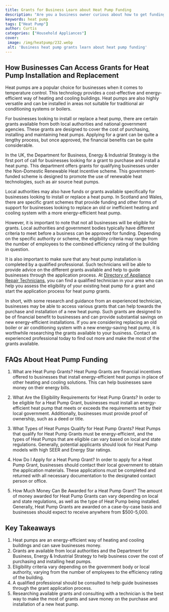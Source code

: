 ```yaml
---
title: Grants for Business Learn about Heat Pump Funding
description: "Are you a business owner curious about how to get funding for a heat pump Find out what grants are available how to apply and more in this helpful blog post"
keywords: heat pump
tags: ["Heat Pump"]
author: Curtis
categories: ["Household Appliances"]
cover: 
 image: /img/heatpump/232.webp
 alt: 'Business heat pump grants learn about heat pump funding'
---
```

## How Businesses Can Access Grants for Heat Pump Installation and Replacement

Heat pumps are a popular choice for businesses when it comes to temperature control. This technology provides a cost-effective and energy-efficient way of heating and cooling buildings. Heat pumps are also highly versatile and can be installed in areas not suitable for traditional air conditioning systems or boilers.

For businesses looking to install or replace a heat pump, there are certain grants available from both local authorities and national government agencies. These grants are designed to cover the cost of purchasing, installing and maintaining heat pumps. Applying for a grant can be quite a lengthy process, but once approved, the financial benefits can be quite considerable.

In the UK, the Department for Business, Energy & Industrial Strategy is the first port of call for businesses looking for a grant to purchase and install a heat pump. This department offers grants for qualifying businesses under the Non-Domestic Renewable Heat Incentive scheme. This government-funded scheme is designed to promote the use of renewable heat technologies, such as air source heat pumps.

Local authorities may also have funds or grants available specifically for businesses looking to install or replace a heat pump. In Scotland and Wales, there are specific grant schemes that provide funding and other forms of support for businesses looking to replace an old or inefficient heating and cooling system with a more energy-efficient heat pump.

However, it is important to note that not all businesses will be eligible for grants. Local authorities and government bodies typically have different criteria to meet before a business can be approved for funding. Depending on the specific authority or scheme, the eligibility criteria may range from the number of employees to the combined efficiency rating of the building in question.

It is also important to make sure that any heat pump installation is completed by a qualified professional. Such technicians will be able to provide advice on the different grants available and help to guide businesses through the application process. At [Directory of Appliance Repair Technicians](./pages/appliance-repair-technicians), you can find a qualified technician in your area who can help you assess the eligibility of your existing heat pump for a grant and start the application process for heat pump grants.

In short, with some research and guidance from an experienced technician, businesses may be able to access various grants that can help towards the purchase and installation of a new heat pump. Such grants are designed to be of financial benefit to businesses and can provide substantial savings on new energy-efficient installations. If you are considering replacing an old boiler or air conditioning system with a new energy-saving heat pump, it is worthwhile researching the grants available to your business. Contact an experienced professional today to find out more and make the most of the grants available.

## FAQs About Heat Pump Funding

1. What are Heat Pump Grants?
Heat Pump Grants are financial incentives offered to businesses that install energy-efficient heat pumps in place of other heating and cooling solutions. This can help businesses save money on their energy bills. 

2. What Are the Eligibility Requirements for Heat Pump Grants?
In order to be eligible for a Heat Pump Grant, businesses must install an energy-efficient heat pump that meets or exceeds the requirements set by their local government. Additionally, businesses must provide proof of ownership, such as a deed or title. 

3. What Types of Heat Pumps Qualify for Heat Pump Grants?
Heat Pumps that qualify for Heat Pump Grants must be energy-efficient, and the types of Heat Pumps that are eligible can vary based on local and state regulations. Generally, potential applicants should look for Heat Pump models with high SEER and Energy Star ratings. 

4. How Do I Apply for a Heat Pump Grant?
In order to apply for a Heat Pump Grant, businesses should contact their local government to obtain the application materials. These applications must be completed and returned with all necessary documentation to the designated contact person or office. 

5. How Much Money Can Be Awarded for a Heat Pump Grant?
The amount of money awarded for Heat Pump Grants can vary depending on local and state regulations, as well as the type of Heat Pump being installed. Generally, Heat Pump Grants are awarded on a case-by-case basis and businesses should expect to receive anywhere from $500-5,000.

## Key Takeaways 
1. Heat pumps are an energy-efficient way of heating and cooling buildings and can save businesses money. 
2. Grants are available from local authorities and the Department for Business, Energy & Industrial Strategy to help business cover the cost of purchasing and installing heat pumps. 
3. Eligibility criteria vary depending on the government body or local authority, varying from the number of employees to the efficiency rating of the building. 
4. A qualified professional should be consulted to help guide businesses through the grant application process. 
5. Researching available grants and consulting with a technician is the best way to make the most of grants and save money on the purchase and installation of a new heat pump.
